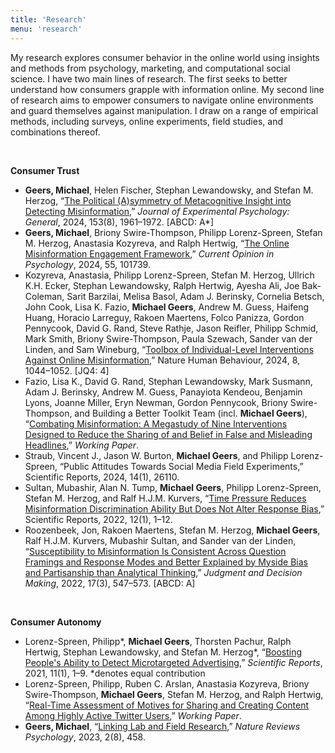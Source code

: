 ```yaml
---
title: 'Research'
menu: 'research'
---
```


My research explores consumer behavior in the online world using insights and methods from psychology, marketing, and computational social science. I have two main lines of research. The first seeks to better understand how consumers grapple with information online. My second line of research aims to empower consumers to navigate online environments and guard themselves against manipulation. I draw on a range of empirical methods, including surveys, online experiments, field studies, and combinations thereof.

<br>

**Consumer Trust**

- **Geers, Michael**, Helen Fischer, Stephan Lewandowsky, and Stefan M. Herzog, “[The Political (A)symmetry of Metacognitive Insight into Detecting Misinformation](https://doi.org/10.1037/xge0001600),” *Journal of Experimental Psychology: General*, 2024, 153(8), 1961–1972. [ABCD: A*]
- **Geers, Michael**, Briony Swire-Thompson, Philipp Lorenz-Spreen, Stefan M. Herzog, Anastasia Kozyreva, and Ralph Hertwig, “[The Online Misinformation Engagement Framework](https://doi.org/10.1016/j.copsyc.2023.101739),” *Current Opinion in Psychology*, 2024, 55, 101739.
- Kozyreva, Anastasia, Philipp Lorenz-Spreen, Stefan M. Herzog, Ullrich K.H. Ecker, Stephan Lewandowsky, Ralph Hertwig, Ayesha Ali, Joe Bak-Coleman, Sarit Barzilai, Melisa Basol, Adam J. Berinsky, Cornelia Betsch, John Cook, Lisa K. Fazio, **Michael Geers**, Andrew M. Guess, Haifeng Huang, Horacio Larreguy, Rakoen Maertens, Folco Panizza, Gordon Pennycook, David G. Rand, Steve Rathje, Jason Reifler, Philipp Schmid, Mark Smith, Briony Swire-Thompson, Paula Szewach, Sander van der Linden, and Sam Wineburg, “[Toolbox of Individual-Level Interventions Against Online Misinformation](https://doi.org/10.1038/s41562-024-01881-0),” Nature Human Behaviour, 2024, 8, 1044–1052. [JQ4: 4]
- Fazio, Lisa K., David G. Rand, Stephan Lewandowsky, Mark Susmann, Adam J. Berinsky, Andrew M. Guess, Panayiota Kendeou, Benjamin Lyons, Joanne Miller, Eryn Newman, Gordon Pennycook, Briony Swire-Thompson, and Building a Better Toolkit Team (incl. **Michael Geers**), “[Combating Misinformation: A Megastudy of Nine Interventions Designed to Reduce the Sharing of and Belief in False and Misleading Headlines](https://doi.org/10.31234/osf.io/uyjha),” *Working Paper*.
- Straub, Vincent J., Jason W. Burton, **Michael Geers**, and Philipp Lorenz-Spreen, “Public Attitudes Towards Social Media Field Experiments,” Scientific Reports, 2024, 14(1), 26110.
- Sultan, Mubashir, Alan N. Tump, **Michael Geers**, Philipp Lorenz-Spreen, Stefan M. Herzog, and Ralf H.J.M. Kurvers, “[Time Pressure Reduces Misinformation Discrimination Ability But Does Not Alter Response Bias](https://doi.org/10.1038/s41598-022-26209-8),” Scientific Reports, 2022, 12(1), 1–12.
- Roozenbeek, Jon, Rakoen Maertens, Stefan M. Herzog, **Michael Geers**, Ralf H.J.M. Kurvers, Mubashir Sultan, and Sander van der Linden, “[Susceptibility to Misinformation Is Consistent Across Question Framings and Response Modes and Better Explained by Myside Bias and Partisanship than Analytical Thinking](https://doi.org/10.1017/s1930297500003570),” *Judgment and Decision Making*, 2022, 17(3), 547–573. [ABCD: A]

<br>

**Consumer Autonomy**
- Lorenz-Spreen, Philipp*, **Michael Geers**, Thorsten Pachur, Ralph Hertwig, Stephan Lewandowsky, and Stefan M. Herzog*, “[Boosting People's Ability to Detect Microtargeted Advertising](https://doi.org/10.1038/s41598-021-94796-z),” *Scientific Reports*, 2021, 11(1), 1–9. *denotes equal contribution
- Lorenz-Spreen, Philipp, Ruben C. Arslan, Anastasia Kozyreva, Briony Swire-Thompson, **Michael Geers**, Stefan M. Herzog, and Ralph Hertwig, “[Real-Time Assessment of Motives for Sharing and Creating Content Among Highly Active Twitter Users](https://doi.org/10.31234/osf.io/jf8w9),” *Working Paper*.
- **Geers, Michael**, “[Linking Lab and Field Research](https://rdcu.be/dgtB8),” *Nature Reviews Psychology*, 2023, 2(8), 458.
